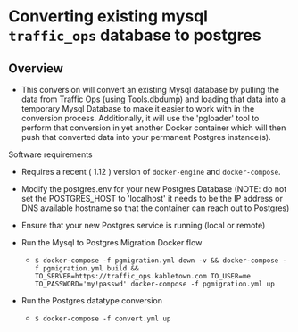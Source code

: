 # Converting existing mysql `traffic_ops` database to postgres

## Overview
  - This conversion will convert an existing Mysql database by pulling the data from Traffic Ops (using Tools.dbdump) and loading that 
    data into a temporary Mysql Database to make it easier to work with in the conversion process.  Additionally, it will use the 'pgloader' tool
    to perform that conversion in yet another Docker container which will then push that converted data into your permanent Postgres instance(s).

Software requirements
* Requires a recent ( 1.12 ) version of `docker-engine` and `docker-compose`.

* Modify the postgres.env for your new Postgres Database
  (NOTE: do not set the POSTGRES_HOST to 'localhost' it needs to be the IP address or DNS available hostname so that the container can reach out to Postgres)

* Ensure that your new Postgres service is running (local or remote)

* Run the Mysql to Postgres Migration Docker flow
  * `$ docker-compose -f pgmigration.yml down -v && docker-compose -f pgmigration.yml build && TO_SERVER=https://traffic_ops.kabletown.com TO_USER=me TO_PASSWORD='my!passwd' docker-compose -f pgmigration.yml up`

* Run the Postgres datatype conversion
  * `$ docker-compose -f convert.yml up` 

